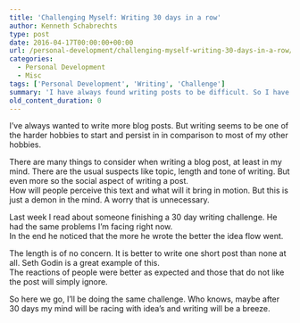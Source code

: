 ```yaml
---
title: 'Challenging Myself: Writing 30 days in a row'
author: Kenneth Schabrechts
type: post
date: 2016-04-17T00:00:00+00:00
url: /personal-development/challenging-myself-writing-30-days-in-a-row/
categories:
  - Personal Development
  - Misc
tags: ['Personal Development', 'Writing', 'Challenge']
summary: 'I have always found writing posts to be difficult. So I have taken up a challenge. Which one and what does it mean? Read the post to learn more.'
old_content_duration: 0
---
```

I’ve always wanted to write more blog posts. But writing seems to be one of the harder hobbies to start and persist in in comparison to most of my other hobbies.

There are many things to consider when writing a blog post, at least in my mind. There are the usual suspects like topic, length and tone of writing. But even more so the social aspect of writing a post.  
How will people perceive this text and what will it bring in motion. But this is just a demon in the mind. A worry that is unnecessary.

Last week I read about someone finishing a 30 day writing challenge. He had the same problems I’m facing right now.  
In the end he noticed that the more he wrote the better the idea flow went.  

The length is of no concern. It is better to write one short post than none at all. Seth Godin is a great example of this.  
The reactions of people were better as expected and those that do not like the post will simply ignore.

So here we go, I’ll be doing the same challenge. Who knows, maybe after 30 days my mind will be racing with idea’s and writing will be a breeze.